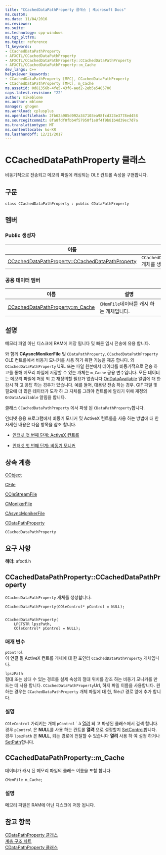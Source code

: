 ```yaml
---
title: "CCachedDataPathProperty 클래스 | Microsoft Docs"
ms.custom: 
ms.date: 11/04/2016
ms.reviewer: 
ms.suite: 
ms.technology: cpp-windows
ms.tgt_pltfrm: 
ms.topic: reference
f1_keywords:
- CCachedDataPathProperty
- AFXCTL/CCachedDataPathProperty
- AFXCTL/CCachedDataPathProperty::CCachedDataPathProperty
- AFXCTL/CCachedDataPathProperty::m_Cache
dev_langs: C++
helpviewer_keywords:
- CCachedDataPathProperty [MFC], CCachedDataPathProperty
- CCachedDataPathProperty [MFC], m_Cache
ms.assetid: 0d81356b-4fe5-43f6-aed2-2eb5a5485706
caps.latest.revision: "22"
author: mikeblome
ms.author: mblome
manager: ghogen
ms.workload: cplusplus
ms.openlocfilehash: 2fb62a905d092a347103ea98fcd323e3778ed458
ms.sourcegitcommit: 8fa8fdf0fbb4f57950f1e8f4f9b81b4d39ec7d7a
ms.translationtype: MT
ms.contentlocale: ko-KR
ms.lasthandoff: 12/21/2017
---
```

# <a name="ccacheddatapathproperty-class"></a>CCachedDataPathProperty 클래스
비동기적으로 전송되고 메모리 파일에 캐싱되는 OLE 컨트롤 속성을 구현합니다.  
  
## <a name="syntax"></a>구문  
  
```  
class CCachedDataPathProperty : public CDataPathProperty  
```  
  
## <a name="members"></a>멤버  
  
### <a name="public-constructors"></a>Public 생성자  
  
|이름|설명|  
|----------|-----------------|  
|[CCachedDataPathProperty::CCachedDataPathProperty](#ccacheddatapathproperty)|`CCachedDataPathProperty` 개체를 생성합니다.|  
  
### <a name="public-data-members"></a>공용 데이터 멤버  
  
|이름|설명|  
|----------|-----------------|  
|[CCachedDataPathProperty::m_Cache](#m_cache)|`CMemFile`데이터를 캐시 하는 개체입니다.|  
  
## <a name="remarks"></a>설명  
 메모리 파일 아닌 디스크에 RAM에 저장 됩니다 및 빠른 임시 전송에 유용 합니다.  
  
 와 함께 **CAysncMonikerFile** 및 `CDataPathProperty`, `CCachedDataPathProperty` OLE 컨트롤에서 비동기 모니커를 사용 하기 위한 기능을 제공 합니다. 와 `CCachedDataPathProperty` URL 또는 파일 원본에서 데이터를 비동기적으로 전송 하 고를 통해 메모리 파일에 저장할 수 있는 개체는 `m_Cache` 공용 변수입니다. 모든 데이터는 메모리 파일에 저장 되 고 재정의할 필요가 없습니다 [OnDataAvailable](../../mfc/reference/casyncmonikerfile-class.md#ondataavailable) 알림에 대 한 감시 하 고 응답 하는 경우가 있습니다. 예를 들어, 대용량 전송 하는 경우. GIF 파일 및 필요에 더 많은 데이터가 도착 하 고 자체를 그려야 컨트롤에 알리기 위해 재정의 `OnDataAvailable` 알림을 합니다.  
  
 클래스 `CCachedDataPathProperty` 에서 파생 된 `CDataPathProperty`합니다.  
  
 인터넷 응용 프로그램에서 비동기 모니커 및 ActiveX 컨트롤을 사용 하는 방법에 대 한 자세한 내용은 다음 항목을 참조 합니다.  
  
- [인터넷 첫 번째 단계: ActiveX 컨트롤](../../mfc/activex-controls-on-the-internet.md)  
  
- [인터넷 첫 번째 단계: 비동기 모니커](../../mfc/asynchronous-monikers-on-the-internet.md)  
  
## <a name="inheritance-hierarchy"></a>상속 계층  
 [CObject](../../mfc/reference/cobject-class.md)  
  
 [CFile](../../mfc/reference/cfile-class.md)  
  
 [COleStreamFile](../../mfc/reference/colestreamfile-class.md)  
  
 [CMonikerFile](../../mfc/reference/cmonikerfile-class.md)  
  
 [CAsyncMonikerFile](../../mfc/reference/casyncmonikerfile-class.md)  
  
 [CDataPathProperty](../../mfc/reference/cdatapathproperty-class.md)  
  
 `CCachedDataPathProperty`  
  
## <a name="requirements"></a>요구 사항  
 **헤더:** afxctl.h  
  
##  <a name="ccacheddatapathproperty"></a>CCachedDataPathProperty::CCachedDataPathProperty  
 `CCachedDataPathProperty` 개체를 생성합니다.  
  
```  
CCachedDataPathProperty(COleControl* pControl = NULL);

 
CCachedDataPathProperty(
    LPCTSTR lpszPath,  
    COleControl* pControl = NULL);
```  
  
### <a name="parameters"></a>매개 변수  
 `pControl`  
 이 연결 될 ActiveX 컨트롤 개체에 대 한 포인터 `CCachedDataPathProperty` 개체입니다.  
  
 `lpszPath`  
 절대 또는 상대 수 있는 경로를 실제 속성의 절대 위치를 참조 하는 비동기 모니커를 만드는 데 사용 합니다. `CCachedDataPathProperty`Url, 하지 파일 이름을 사용합니다. 원하는 경우는 `CCachedDataPathProperty` 개체 파일에 대 한, file:// 경로 앞에 추가 합니다.  
  
### <a name="remarks"></a>설명  
 `COleControl` 가리키는 개체 `pControl` ´ â [열려](../../mfc/reference/cdatapathproperty-class.md#open) 되 고 파생된 클래스에서 검색 합니다. 경우 `pControl` 은 **NULL**를 사용 하는 컨트롤 **열려** 으로 설정할지 [SetControl](../../mfc/reference/cdatapathproperty-class.md#setcontrol)합니다. 경우 `lpszPath` 은 **NULL**, 되는 경로에 전달할 수 있습니다 **열려** 사용 하 여 설정 하거나 [SetPath](../../mfc/reference/cdatapathproperty-class.md#setpath)합니다.  
  
##  <a name="m_cache"></a>CCachedDataPathProperty::m_Cache  
 데이터가 캐시 된 메모리 파일의 클래스 이름을 포함 합니다.  
  
```  
CMemFile m_Cache;  
```  
  
### <a name="remarks"></a>설명  
 메모리 파일은 RAM에 아닌 디스크에 저장 됩니다.  
  
## <a name="see-also"></a>참고 항목  
 [CDataPathProperty 클래스](../../mfc/reference/cdatapathproperty-class.md)   
 [계층 구조 차트](../../mfc/hierarchy-chart.md)   
 [CDataPathProperty 클래스](../../mfc/reference/cdatapathproperty-class.md)
